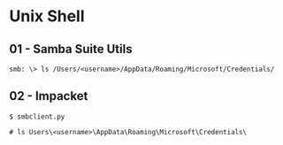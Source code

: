 # Unix Shell

## 01 - Samba Suite Utils

```
smb: \> ls /Users/<username>/AppData/Roaming/Microsoft/Credentials/
```

## 02 - Impacket

```
$ smbclient.py

# ls Users\<username>\AppData\Roaming\Microsoft\Credentials\
```